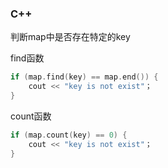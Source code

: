 ### C++

判断map中是否存在特定的key

find函数

```c++
if (map.find(key) == map.end()) {
	cout << "key is not exist"；
}
```

count函数

```C++
if (map.count(key) == 0) {
	cout << "key is not exist"；
}
```

